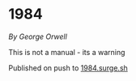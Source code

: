 # 1984

_By George Orwell_

This is not a manual - its a warning

Published on push to [1984.surge.sh](http://1984.surge.sh)
